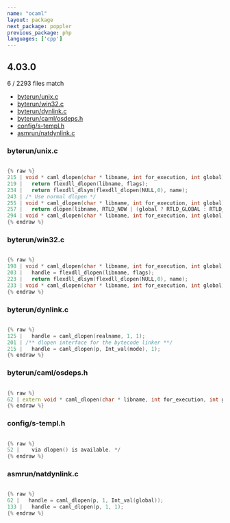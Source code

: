 ```yaml
---
name: "ocaml"
layout: package
next_package: poppler
previous_package: php
languages: ['cpp']
---
```

## 4.03.0
6 / 2293 files match

 - [byterun/unix.c](#byterununixc)
 - [byterun/win32.c](#byterunwin32c)
 - [byterun/dynlink.c](#byterundynlinkc)
 - [byterun/caml/osdeps.h](#byteruncamlosdepsh)
 - [config/s-templ.h](#configs-templh)
 - [asmrun/natdynlink.c](#asmrunnatdynlinkc)

### byterun/unix.c

```cpp

{% raw %}
215 | void * caml_dlopen(char * libname, int for_execution, int global)
219 |   return flexdll_dlopen(libname, flags);
234 |   return flexdll_dlsym(flexdll_dlopen(NULL,0), name);
243 | /* Use normal dlopen */
255 | void * caml_dlopen(char * libname, int for_execution, int global)
257 |   return dlopen(libname, RTLD_NOW | (global ? RTLD_GLOBAL : RTLD_LOCAL)
294 | void * caml_dlopen(char * libname, int for_execution, int global)
{% endraw %}

```
### byterun/win32.c

```cpp

{% raw %}
198 | void * caml_dlopen(char * libname, int for_execution, int global)
203 |   handle = flexdll_dlopen(libname, flags);
223 |   return flexdll_dlsym(flexdll_dlopen(NULL,0), name);
233 | void * caml_dlopen(char * libname, int for_execution, int global)
{% endraw %}

```
### byterun/dynlink.c

```cpp

{% raw %}
125 |   handle = caml_dlopen(realname, 1, 1);
201 | /** dlopen interface for the bytecode linker **/
215 |   handle = caml_dlopen(p, Int_val(mode), 1);
{% endraw %}

```
### byterun/caml/osdeps.h

```cpp

{% raw %}
62 | extern void * caml_dlopen(char * libname, int for_execution, int global);
{% endraw %}

```
### config/s-templ.h

```cpp

{% raw %}
52 |    via dlopen() is available. */
{% endraw %}

```
### asmrun/natdynlink.c

```cpp

{% raw %}
62 |   handle = caml_dlopen(p, 1, Int_val(global));
133 |   handle = caml_dlopen(p, 1, 1);
{% endraw %}

```